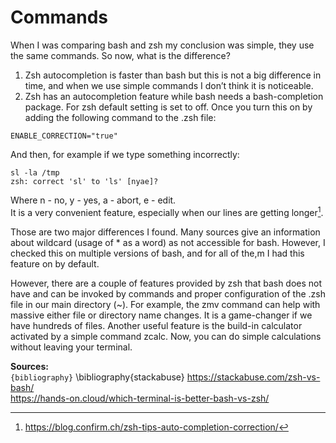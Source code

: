 # Commands
When I was comparing bash and zsh my conclusion was simple, they use the same commands. So now, what is the difference?

1. Zsh autocompletion is faster than bash but this is not a big difference in time, and when we use simple commands I don’t think it is noticeable.
1. Zsh has an autocompletion feature while bash needs a bash-completion package. For zsh default setting is set to off. Once you turn this on by adding the following command to the .zsh file:
```
ENABLE_CORRECTION="true"
```
And then, for example if we type something incorrectly:
```
sl -la /tmp
zsh: correct 'sl' to 'ls' [nyae]?
```
Where n - no, y - yes, a - abort, e - edit.  
It is a very convenient feature, especially when our lines are getting longer[^footnote1].   

Those are two major differences I found. Many sources give an information about wildcard (usage of * as a word) as not accessible for bash. However, I checked this on multiple versions of bash, and for all of the,m I had this feature on by default. 

However, there are a couple of features provided by zsh that bash does not have and can be invoked by commands and proper configuration of the .zsh file in our main directory (~). For example, the zmv command can help with massive either file or directory name changes. It is a game-changer if we have hundreds of files. Another useful feature is the build-in calculator activated by a simple command zcalc. Now, you can do simple calculations without leaving your terminal. 

**Sources:**   
```{bibliography}```
\bibliography{stackabuse}
https://stackabuse.com/zsh-vs-bash/   
https://hands-on.cloud/which-terminal-is-better-bash-vs-zsh/

[^footnote1]: https://blog.confirm.ch/zsh-tips-auto-completion-correction/
